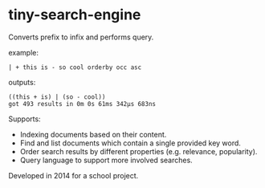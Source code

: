 # tiny-search-engine

Converts prefix to infix and performs query.

example:
```
| + this is - so cool orderby occ asc
```

outputs:
```
((this + is) | (so - cool))
got 493 results in 0m 0s 61ms 342µs 683ns
```



Supports:

* Indexing documents based on their content.
* Find and list documents which contain a single provided key word.
* Order search results by different properties (e.g. relevance, popularity).
* Query language to support more involved searches.



Developed in 2014 for a school project.
